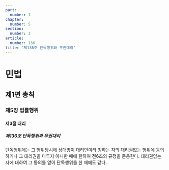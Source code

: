 ```yaml
---
part:
  number: 1
chapter:
  number: 5
section:
  number: 3
article:
  number: 136
title: "제136조 단독행위와 무권대리"
---
```

# 민법

## 제1편 총칙

### 제5장 법률행위

#### 제3절 대리

##### 제136조 단독행위와 무권대리

단독행위에는 그 행위당시에 상대방이 대리인이라 칭하는 자의 대리권없는 행위에 동의하거나 그 대리권을 다투지 아니한 때에 한하여 전6조의 규정을 준용한다. 대리권없는 자에 대하여 그 동의를 얻어 단독행위를 한 때에도 같다.
